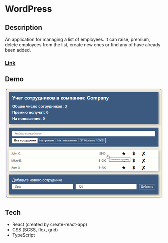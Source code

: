 # WordPress

## Description
An application for managing a list of employees. It can raise, premium, delete employees from the list, create new ones or find any of have already been added.

### [Link](https://employees.frontwebdev.ru/ "Click to visit the project website")

## Demo
<img src="https://github.com/NathanBailie/Employees/raw/main/Employees.gif" width="600" />


## Tech
* React (created by create-react-app)
* CSS (SCSS, flex, grid)
* TypeScript